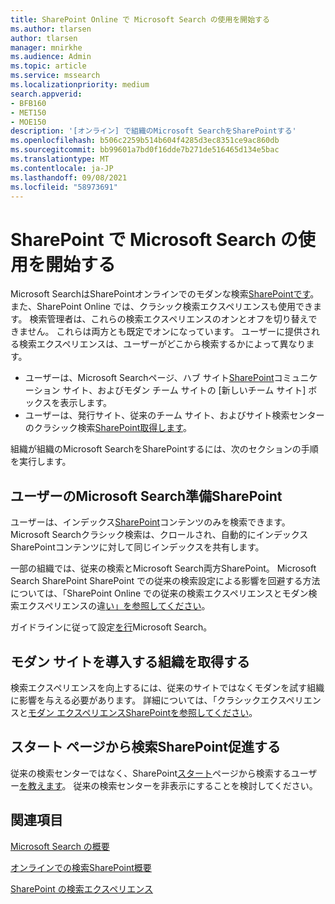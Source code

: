 ```yaml
---
title: SharePoint Online で Microsoft Search の使用を開始する
ms.author: tlarsen
author: tlarsen
manager: mnirkhe
ms.audience: Admin
ms.topic: article
ms.service: mssearch
ms.localizationpriority: medium
search.appverid:
- BFB160
- MET150
- MOE150
description: '[オンライン] で組織のMicrosoft SearchをSharePointする'
ms.openlocfilehash: b506c2259b514b604f4285d3ec8351ce9ac860db
ms.sourcegitcommit: bb99601a7bd0f16dde7b271de516465d134e5bac
ms.translationtype: MT
ms.contentlocale: ja-JP
ms.lasthandoff: 09/08/2021
ms.locfileid: "58973691"
---
```

# <a name="get-started-with-microsoft-search-in-sharepoint"></a>SharePoint で Microsoft Search の使用を開始する

Microsoft SearchはSharePointオンラインでのモダンな検索[SharePointです](https://products.office.com/sharepoint/collaboration)。 また、SharePoint Online では、クラシック検索エクスペリエンスも使用できます。 検索管理者は、これらの検索エクスペリエンスのオンとオフを切り替えできません。 これらは両方とも既定でオンになっています。 ユーザーに提供される検索エクスペリエンスは、ユーザーがどこから検索するかによって異なります。

- ユーザーは、Microsoft Searchページ、ハブ サイト[SharePoint](http://sharepoint.com/)コミュニケーション サイト、およびモダン チーム サイトの [新しいチーム サイト] ボックスを表示します。
- ユーザーは、発行サイト、従来のチーム サイト、およびサイト検索センターのクラシック検索[SharePoint取得します](/sharepoint/manage-search-center)。

組織が組織のMicrosoft SearchをSharePointするには、次のセクションの手順を実行します。

## <a name="prepare-for-microsoft-search-in-sharepoint"></a>ユーザーのMicrosoft Search準備SharePoint

ユーザーは、インデックス[SharePoint](http://sharepoint.com/)コンテンツのみを検索できます。 Microsoft Searchクラシック検索は、クロールされ、自動的にインデックスSharePointコンテンツに対して同じインデックスを共有します。 

一部の組織では、従来の検索とMicrosoft Search両方SharePoint。 Microsoft Search SharePoint SharePoint での従来の検索設定による影響を回避する方法については、「SharePoint Online での従来の検索エクスペリエンスとモダン検索エクスペリエンスの違[い」を参照してください](/sharepoint/differences-classic-modern-search)。

ガイドラインに従って設定[を行](./setup-microsoft-search.md)Microsoft Search。


## <a name="get-your-organization-to-adopt-modern-sites"></a>モダン サイトを導入する組織を取得する

検索エクスペリエンスを向上するには、従来のサイトではなくモダンを試す組織に影響を与える必要があります。 詳細については、「クラシックエクスペリエンスと[モダン エクスペリエンスSharePointを参照してください](https://support.office.com/article/SharePoint-classic-and-modern-experiences-5725c103-505d-4a6e-9350-300d3ec7d73f)。

## <a name="promote-searching-from-the-sharepoint-start-page"></a>スタート ページから検索SharePoint促進する

従来の検索センターではなく、SharePoint[スタート](http://sharepoint.com/)ページから検索するユーザー[を教えます](/sharepoint/manage-search-center)。 従来の検索センターを非表示にすることを検討してください。

## <a name="see-also"></a>関連項目
[Microsoft Search の概要](overview-microsoft-search.md)

[オンラインでの検索SharePoint概要](/sharepoint/overview-of-search)

[SharePoint の検索エクスペリエンス](/sharepoint/get-started-with-modern-search-experience)
